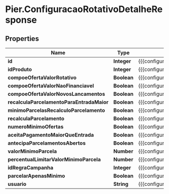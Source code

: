 # Pier.ConfiguracaoRotativoDetalheResponse

## Properties
Name | Type | Description | Notes
------------ | ------------- | ------------- | -------------
**id** | **Integer** | {{{configuracao_rotativo_detalhe_response_id_value}}} | [optional] 
**idProduto** | **Integer** | {{{configuracao_rotativo_detalhe_response_id_produto_value}}} | [optional] 
**compoeOfertaValorRotativo** | **Boolean** | {{{configuracao_rotativo_detalhe_response_compoe_oferta_valor_rotativo_value}}} | [optional] 
**compoeOfertaValorNaoFinanciavel** | **Boolean** | {{{configuracao_rotativo_detalhe_response_compoe_oferta_valor_nao_financiavel_value}}} | [optional] 
**compoeOfertaValorNovosLancamentos** | **Boolean** | {{{configuracao_rotativo_detalhe_response_compoe_oferta_valor_novos_lancamentos_value}}} | [optional] 
**recalculaParcelamentoParaEntradaMaior** | **Boolean** | {{{configuracao_rotativo_detalhe_response_recalcula_parcelamento_para_entrada_maior_value}}} | [optional] 
**minimoParcelasRecalculoParcelamento** | **Boolean** | {{{configuracao_rotativo_detalhe_response_minimo_parcelas_recalculo_parcelamento_value}}} | [optional] 
**recalculaParcelamento** | **Boolean** | {{{configuracao_rotativo_detalhe_response_recalcula_parcelamento_value}}} | [optional] 
**numeroMinimoOfertas** | **Boolean** | {{{configuracao_rotativo_detalhe_response_numero_minimo_ofertas_value}}} | [optional] 
**aceitaPagamentoMaiorQueEntrada** | **Boolean** | {{{configuracao_rotativo_detalhe_response_aceita_pagamento_maior_que_entrada_value}}} | [optional] 
**antecipaParcelamentosAbertos** | **Boolean** | {{{configuracao_rotativo_detalhe_response_antecipa_parcelamentos_abertos_value}}} | [optional] 
**valorMinimoParcela** | **Number** | {{{configuracao_rotativo_detalhe_response_valor_minimo_parcela_value}}} | [optional] 
**percentualLimitarValorMinimoParcela** | **Number** | {{{configuracao_rotativo_detalhe_response_percentual_limitar_valor_minimo_parcela_value}}} | [optional] 
**idRegraCampanha** | **Integer** | {{{configuracao_rotativo_detalhe_response_id_regra_campanha_value}}} | [optional] 
**parcelarApenasMinimo** | **Boolean** | {{{configuracao_rotativo_detalhe_response_parcelar_apenas_minimo_value}}} | [optional] 
**usuario** | **String** | {{{configuracao_rotativo_detalhe_response_usuario_value}}} | [optional] 


